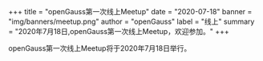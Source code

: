 +++
title = "openGauss第一次线上Meetup"
date = "2020-07-18"
banner = "img/banners/meetup.png"
author = "openGauss"
label = "线上"
summary = "2020年7月18日,openGauss第一次线上Meetup，欢迎参加。"
+++


openGauss第一次线上Meetup将于2020年7月18日举行。

